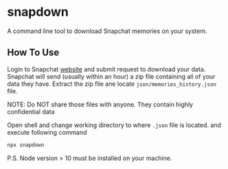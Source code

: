 # snapdown

A command line tool to download Snapchat memories on your system.

## How To Use

Login to Snapchat [website](https://accounts.snapchat.com/accounts/downloadmydata) and submit request to download your data. Snapchat will send (usually within an hour) a zip file containing all of your data they have. Extract the zip file ane locate `json/memories_history.json` file.

NOTE: Do NOT share those files with anyone. They contain highly confidential data

Open shell and change working directory to where `.json` file is located. and execute following command

```bash
npx snapdown
```

P.S. Node version > 10 must be installed on your machine.
